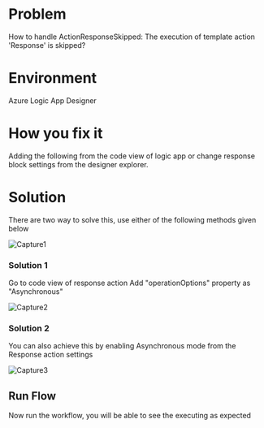# Problem
How to handle ActionResponseSkipped: The execution of template action 'Response' is skipped?

# Environment
Azure Logic App Designer

# How you fix it
Adding the following from the code view of logic app or change response block settings from the designer explorer. 

# Solution
There are two way to solve this, use either of the following methods given below

![Capture1](https://user-images.githubusercontent.com/72668520/222723642-a914e16e-925f-4d7a-9763-258cce94926f.PNG)


### Solution 1
Go to code view of response action
Add "operationOptions" property as "Asynchronous"

![Capture2](https://user-images.githubusercontent.com/72668520/222725053-ed808634-a519-4a2f-b160-aa9838e59699.PNG)


### Solution 2
You can also achieve this by enabling Asynchronous mode from the Response action settings

![Capture3](https://user-images.githubusercontent.com/72668520/222724260-7af3adaa-fb25-480e-a980-d9569b3c9776.PNG)

## Run Flow
Now run the workflow, you will be able to see the executing as expected
